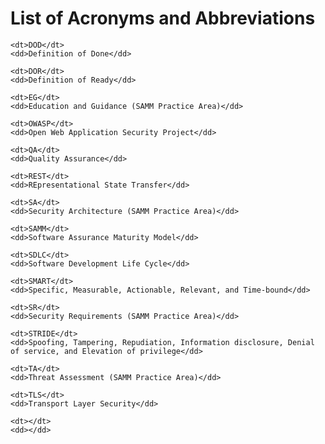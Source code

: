 # List of Acronyms and Abbreviations

<dl>

    <dt>DOD</dt>
    <dd>Definition of Done</dd>

    <dt>DOR</dt>
    <dd>Definition of Ready</dd>

    <dt>EG</dt>
    <dd>Education and Guidance (SAMM Practice Area)</dd>

    <dt>OWASP</dt>
    <dd>Open Web Application Security Project</dd>

    <dt>QA</dt>
    <dd>Quality Assurance</dd>

    <dt>REST</dt>
    <dd>REpresentational State Transfer</dd>

    <dt>SA</dt>
    <dd>Security Architecture (SAMM Practice Area)</dd>

    <dt>SAMM</dt>
    <dd>Software Assurance Maturity Model</dd>

    <dt>SDLC</dt>
    <dd>Software Development Life Cycle</dd>

    <dt>SMART</dt>
    <dd>Specific, Measurable, Actionable, Relevant, and Time-bound</dd>

    <dt>SR</dt>
    <dd>Security Requirements (SAMM Practice Area)</dd>

    <dt>STRIDE</dt>
    <dd>Spoofing, Tampering, Repudiation, Information disclosure, Denial of service, and Elevation of privilege</dd>

    <dt>TA</dt>
    <dd>Threat Assessment (SAMM Practice Area)</dd>

    <dt>TLS</dt>
    <dd>Transport Layer Security</dd>

    <dt></dt>
    <dd></dd>

</dl>
